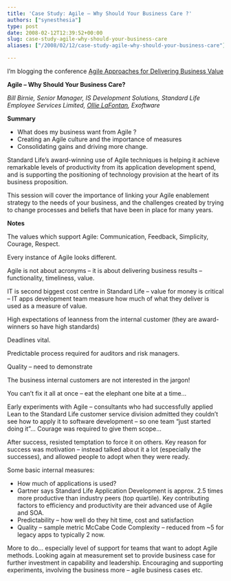 ```yaml
---
title: 'Case Study: Agile – Why Should Your Business Care ?'
authors: ["synesthesia"]
type: post
date: 2008-02-12T12:39:52+00:00
slug: case-study-agile-why-should-your-business-care 
aliases: ["/2008/02/12/case-study-agile-why-should-your-business-care"]

---
```

I’m blogging the conference [Agile Approaches for Delivering Business Value][1]

**Agile &#8211; Why Should Your Business Care?**

_Bill Birnie, Senior Manager, IS Development Solutions, Standard Life Employee Services Limited, [Ollie LaFontan][2], Exoftware_

**Summary**

  * What does my business want from Agile ?
  * Creating an Agile culture and the importance of measures
  * Consolidating gains and driving more change.

Standard Life&#8217;s award-winning use of Agile techniques is helping it achieve remarkable levels of productivity from its application development spend, and is supporting the positioning of technology provision at the heart of its business proposition.

This session will cover the importance of linking your Agile enablement strategy to the needs of your business, and the challenges created by trying to change processes and beliefs that have been in place for many years.

<!--more-->

**Notes**

The values which support Agile: Communication, Feedback, Simplicity, Courage, Respect.

Every instance of Agile looks different.

Agile is not about acronyms – it is about delivering business results – functionality, timeliness, value.

IT is second biggest cost centre in Standard Life – value for money is critical – IT apps development team measure how much of what they deliver is used as a measure of value.

High expectations of leanness from the internal customer (they are award-winners so have high standards)

Deadlines vital.

Predictable process required for auditors and risk managers.

Quality – need to demonstrate

The business internal customers are not interested in the jargon!

You can’t fix it all at once – eat the elephant one bite at a time…

Early experiments with Agile – consultants who had successfully applied Lean to the Standard Life customer service division admitted they couldn’t see how to apply it to software development – so one team “just started doing it”… Courage was required to give them scope…

After success, resisted temptation to force it on others. Key reason for success was motivation – instead talked about it a lot (especially the successes), and allowed people to adopt when they were ready.

Some basic internal measures:

  * How much of applications is used?
  * Gartner says Standard Life Application Development is approx. 2.5 times more productive than industry peers (top quartile). Key contributing factors to efficiency and productivity are their advanced use of Agile and SOA.
  * Predictability – how well do they hit time, cost and satisfaction
  * Quality – sample metric McCabe Code Complexity – reduced from ~5 for legacy apps to typically 2 now.

More to do… especially level of support for teams that want to adopt Agile methods. Looking again at measurement set to provide business case for further investment in capability and leadership. Encouraging and supporting experiments, involving the business more – agile business cases etc.

 [1]: https://www.unicom.co.uk/product_detail.asp?prdid=1547
 [2]: https://www.linkedin.com/in/olivierlafontan